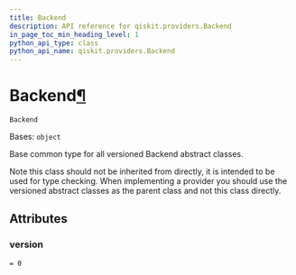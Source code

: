 ```yaml
---
title: Backend
description: API reference for qiskit.providers.Backend
in_page_toc_min_heading_level: 1
python_api_type: class
python_api_name: qiskit.providers.Backend
---
```


# Backend[¶](#backend "Permalink to this headline")

<span id="qiskit.providers.Backend" />

`Backend`

Bases: `object`

Base common type for all versioned Backend abstract classes.

Note this class should not be inherited from directly, it is intended to be used for type checking. When implementing a provider you should use the versioned abstract classes as the parent class and not this class directly.

## Attributes

<span id="qiskit.providers.Backend.version" />

### version

`= 0`


